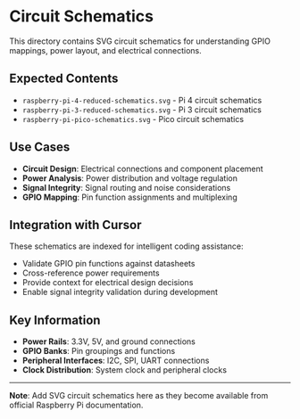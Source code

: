 # Circuit Schematics

This directory contains SVG circuit schematics for understanding GPIO mappings, power layout, and electrical connections.

## Expected Contents

- `raspberry-pi-4-reduced-schematics.svg` - Pi 4 circuit schematics
- `raspberry-pi-3-reduced-schematics.svg` - Pi 3 circuit schematics
- `raspberry-pi-pico-schematics.svg` - Pico circuit schematics

## Use Cases

- **Circuit Design**: Electrical connections and component placement
- **Power Analysis**: Power distribution and voltage regulation
- **Signal Integrity**: Signal routing and noise considerations
- **GPIO Mapping**: Pin function assignments and multiplexing

## Integration with Cursor

These schematics are indexed for intelligent coding assistance:

- Validate GPIO pin functions against datasheets
- Cross-reference power requirements
- Provide context for electrical design decisions
- Enable signal integrity validation during development

## Key Information

- **Power Rails**: 3.3V, 5V, and ground connections
- **GPIO Banks**: Pin groupings and functions
- **Peripheral Interfaces**: I2C, SPI, UART connections
- **Clock Distribution**: System clock and peripheral clocks

---

**Note**: Add SVG circuit schematics here as they become available from official Raspberry Pi documentation.
